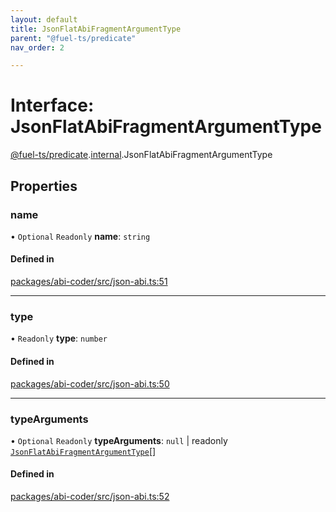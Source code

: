 ```yaml
---
layout: default
title: JsonFlatAbiFragmentArgumentType
parent: "@fuel-ts/predicate"
nav_order: 2

---
```


# Interface: JsonFlatAbiFragmentArgumentType

[@fuel-ts/predicate](../index.md).[internal](../namespaces/internal.md).JsonFlatAbiFragmentArgumentType

## Properties

### name

• `Optional` `Readonly` **name**: `string`

#### Defined in

[packages/abi-coder/src/json-abi.ts:51](https://github.com/FuelLabs/fuels-ts/blob/master/packages/abi-coder/src/json-abi.ts#L51)

___

### type

• `Readonly` **type**: `number`

#### Defined in

[packages/abi-coder/src/json-abi.ts:50](https://github.com/FuelLabs/fuels-ts/blob/master/packages/abi-coder/src/json-abi.ts#L50)

___

### typeArguments

• `Optional` `Readonly` **typeArguments**: ``null`` \| readonly [`JsonFlatAbiFragmentArgumentType`](internal-JsonFlatAbiFragmentArgumentType.md)[]

#### Defined in

[packages/abi-coder/src/json-abi.ts:52](https://github.com/FuelLabs/fuels-ts/blob/master/packages/abi-coder/src/json-abi.ts#L52)
